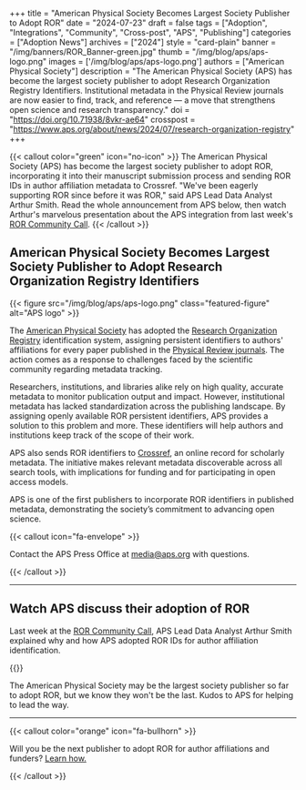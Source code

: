 +++ 
title = "American Physical Society Becomes Largest Society Publisher to Adopt ROR" 
date = "2024-07-23" 
draft = false 
tags = ["Adoption", "Integrations", "Community", "Cross-post", "APS", "Publishing"] 
categories = ["Adoption News"] 
archives = ["2024"]
style = "card-plain" 
banner = "/img/banners/ROR_Banner-green.jpg"
thumb = "/img/blog/aps/aps-logo.png" 
images = ['/img/blog/aps/aps-logo.png']
authors = ["American Physical Society"] 
description = "The American Physical Society (APS) has become the largest society publisher to adopt Research Organization Registry Identifiers. Institutional metadata in the Physical Review journals are now easier to find, track, and reference — a move that strengthens open science and research transparency."
doi = "https://doi.org/10.71938/8vkr-ae64"
crosspost = "https://www.aps.org/about/news/2024/07/research-organization-registry"
+++ 

{{< callout color="green" icon="no-icon" >}} 
The American Physical Society (APS) has become the largest society publisher to adopt ROR, incorporating it into their manuscript submission process and sending ROR IDs in author affiliation metadata to Crossref. "We've been eagerly supporting ROR since before it was ROR," said APS Lead Data Analyst Arthur Smith. Read the whole announcement from APS below, then watch Arthur's marvelous presentation about the APS integration from last week's [ROR Community Call](/events/2024-07-16-ror-community-call). 
{{< /callout >}} 

## American Physical Society Becomes Largest Society Publisher to Adopt Research Organization Registry Identifiers

{{< figure src="/img/blog/aps/aps-logo.png" class="featured-figure" alt="APS logo" >}}

The [American Physical Society](https://www.aps.org/homepage-launch) has adopted the [Research Organization Registry](https://ror.org) identification system, assigning persistent identifiers to authors' affiliations for every paper published in the [Physical Review journals](http://journals.aps.org). The action comes as a response to challenges faced by the scientific community regarding metadata tracking.

Researchers, institutions, and libraries alike rely on high quality, accurate metadata to monitor publication output and impact. However, institutional metadata has lacked standardization across the publishing landscape. By assigning openly available ROR persistent identifiers, APS provides a solution to this problem and more. These identifiers will help authors and institutions keep track of the scope of their work.

APS also sends ROR identifiers to [Crossref](https://crossref.org), an online record for scholarly metadata. The initiative makes relevant metadata discoverable across all search tools, with implications for funding and for participating in open access models.

APS is one of the first publishers to incorporate ROR identifiers in published metadata, demonstrating the society’s commitment to advancing open science.

{{< callout icon="fa-envelope" >}} 

Contact the APS Press Office at media@aps.org with questions. 

{{< /callout >}} 

--- 

## Watch APS discuss their adoption of ROR 

Last week at the [ROR Community Call](/events/2024-07-16-ror-community-call), APS Lead Data Analyst Arthur Smith explained why and how APS adopted ROR IDs for author affiliation identification. 

{{<youtube id="qH1JXbAxbYU" title="Featured ROR integrator American Physical Society" class="blog-video" >}}

The American Physical Society may be the largest society publisher so far to adopt ROR, but we know they won't be the last. Kudos to APS for helping to lead the way. 

--- 

{{< callout color="orange" icon="fa-bullhorn" >}} 

Will you be the next publisher to adopt ROR for author affiliations and funders? [Learn how.](https://ror.readme.io/v2/docs/)

{{< /callout >}}




